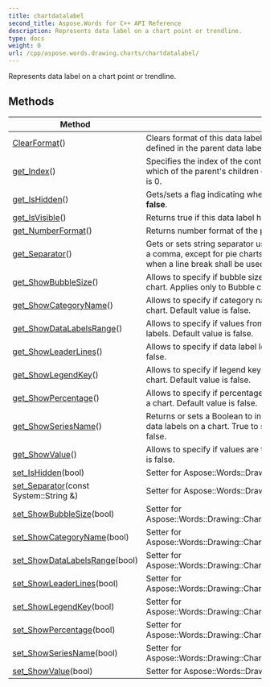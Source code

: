 ```yaml
---
title: chartdatalabel
second_title: Aspose.Words for C++ API Reference
description: Represents data label on a chart point or trendline. 
type: docs
weight: 0
url: /cpp/aspose.words.drawing.charts/chartdatalabel/
---
```


Represents data label on a chart point or trendline. 

## Methods

| Method | Description |
| --- | --- |
| [ClearFormat](./clearformat/)() | Clears format of this data label. The properties are set to the default values defined in the parent data label collection.  |
| [get_Index](./get_index/)() | Specifies the index of the containing element. This index shall determine which of the parent's children collection this element applies to. Default value is 0.  |
| [get_IsHidden](./get_ishidden/)() | Gets/sets a flag indicating whether this label is hidden. The default value is **false**.  |
| [get_IsVisible](./get_isvisible/)() | Returns true if this data label has something to display.  |
| [get_NumberFormat](./get_numberformat/)() | Returns number format of the parent element.  |
| [get_Separator](./get_separator/)() | Gets or sets string separator used for the data labels on a chart. The default is a comma, except for pie charts showing only category name and percentage, when a line break shall be used instead.  |
| [get_ShowBubbleSize](./get_showbubblesize/)() | Allows to specify if bubble size is to be displayed for the data labels on a chart. Applies only to Bubble charts. Default value is false.  |
| [get_ShowCategoryName](./get_showcategoryname/)() | Allows to specify if category name is to be displayed for the data labels on a chart. Default value is false.  |
| [get_ShowDataLabelsRange](./get_showdatalabelsrange/)() | Allows to specify if values from data labels range to be displayed in the data labels. Default value is false.  |
| [get_ShowLeaderLines](./get_showleaderlines/)() | Allows to specify if data label leader lines need be shown. Default value is false.  |
| [get_ShowLegendKey](./get_showlegendkey/)() | Allows to specify if legend key is to be displayed for the data labels on a chart. Default value is false.  |
| [get_ShowPercentage](./get_showpercentage/)() | Allows to specify if percentage value is to be displayed for the data labels on a chart. Default value is false.  |
| [get_ShowSeriesName](./get_showseriesname/)() | Returns or sets a Boolean to indicate the series name display behavior for the data labels on a chart. True to show the series name. False to hide. By default false.  |
| [get_ShowValue](./get_showvalue/)() | Allows to specify if values are to be displayed in the data labels. Default value is false.  |
| [set_IsHidden](./set_ishidden/)(bool) | Setter for Aspose::Words::Drawing::Charts::ChartDataLabel::get_IsHidden.  |
| [set_Separator](./set_separator/)(const System::String &) | Setter for Aspose::Words::Drawing::Charts::ChartDataLabel::get_Separator.  |
| [set_ShowBubbleSize](./set_showbubblesize/)(bool) | Setter for Aspose::Words::Drawing::Charts::ChartDataLabel::get_ShowBubbleSize.  |
| [set_ShowCategoryName](./set_showcategoryname/)(bool) | Setter for Aspose::Words::Drawing::Charts::ChartDataLabel::get_ShowCategoryName.  |
| [set_ShowDataLabelsRange](./set_showdatalabelsrange/)(bool) | Setter for Aspose::Words::Drawing::Charts::ChartDataLabel::get_ShowDataLabelsRange.  |
| [set_ShowLeaderLines](./set_showleaderlines/)(bool) | Setter for Aspose::Words::Drawing::Charts::ChartDataLabel::get_ShowLeaderLines.  |
| [set_ShowLegendKey](./set_showlegendkey/)(bool) | Setter for Aspose::Words::Drawing::Charts::ChartDataLabel::get_ShowLegendKey.  |
| [set_ShowPercentage](./set_showpercentage/)(bool) | Setter for Aspose::Words::Drawing::Charts::ChartDataLabel::get_ShowPercentage.  |
| [set_ShowSeriesName](./set_showseriesname/)(bool) | Setter for Aspose::Words::Drawing::Charts::ChartDataLabel::get_ShowSeriesName.  |
| [set_ShowValue](./set_showvalue/)(bool) | Setter for Aspose::Words::Drawing::Charts::ChartDataLabel::get_ShowValue.  |
